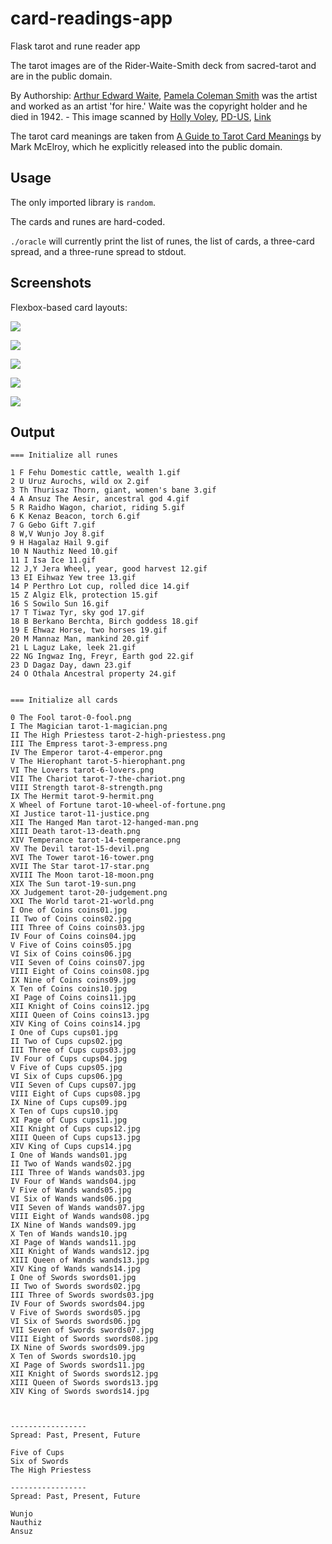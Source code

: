 # card-readings-app
Flask tarot and rune reader app

The tarot images are of the Rider-Waite-Smith deck from sacred-tarot and are in the public domain.

By Authorship: <a href="//en.wikipedia.org/wiki/Arthur_Edward_Waite" class="mw-redirect" title="Arthur Edward Waite">Arthur Edward Waite</a>, <a href="//en.wikipedia.org/wiki/Pamela_Coleman_Smith" class="mw-redirect" title="Pamela Coleman Smith">Pamela Coleman Smith</a> was the artist and worked as an artist 'for hire.' Waite was the copyright holder and he died in 1942. - This image scanned by <a rel="nofollow" class="external text" href="http://home.comcast.net/~vilex/">Holly Voley</a>,
<a href="//en.wikipedia.org/wiki/File:Cups01.jpg" title="Public domain in the United States">PD-US</a>, <a href="https://en.wikipedia.org/w/index.php?curid=35262364">Link</a>

The tarot card meanings are taken from <a href="http://tarottools.com/a-guide-to-tarot-card-meanings/">A Guide to Tarot Card Meanings</a> by Mark McElroy, which he explicitly released into the public domain.

## Usage

The only imported library is `random`.

The cards and runes are hard-coded.

`./oracle` will currently print the list of runes, the list of cards, a three-card spread, and a three-rune spread to stdout.

## Screenshots

Flexbox-based card layouts:

![](docs/onecard.png)

![](docs/threecard.png)

![](docs/celticcross.png)

![](docs/directional.png)

![](docs/treeoflife.png)

## Output

```
=== Initialize all runes

1 F Fehu Domestic cattle, wealth 1.gif
2 U Uruz Aurochs, wild ox 2.gif
3 Th Thurisaz Thorn, giant, women's bane 3.gif
4 A Ansuz The Aesir, ancestral god 4.gif
5 R Raidho Wagon, chariot, riding 5.gif
6 K Kenaz Beacon, torch 6.gif
7 G Gebo Gift 7.gif
8 W,V Wunjo Joy 8.gif
9 H Hagalaz Hail 9.gif
10 N Nauthiz Need 10.gif
11 I Isa Ice 11.gif
12 J,Y Jera Wheel, year, good harvest 12.gif
13 EI Eihwaz Yew tree 13.gif
14 P Perthro Lot cup, rolled dice 14.gif
15 Z Algiz Elk, protection 15.gif
16 S Sowilo Sun 16.gif
17 T Tiwaz Tyr, sky god 17.gif
18 B Berkano Berchta, Birch goddess 18.gif
19 E Ehwaz Horse, two horses 19.gif
20 M Mannaz Man, mankind 20.gif
21 L Laguz Lake, leek 21.gif
22 NG Ingwaz Ing, Freyr, Earth god 22.gif
23 D Dagaz Day, dawn 23.gif
24 O Othala Ancestral property 24.gif


=== Initialize all cards

0 The Fool tarot-0-fool.png
I The Magician tarot-1-magician.png
II The High Priestess tarot-2-high-priestess.png
III The Empress tarot-3-empress.png
IV The Emperor tarot-4-emperor.png
V The Hierophant tarot-5-hierophant.png
VI The Lovers tarot-6-lovers.png
VII The Chariot tarot-7-the-chariot.png
VIII Strength tarot-8-strength.png
IX The Hermit tarot-9-hermit.png
X Wheel of Fortune tarot-10-wheel-of-fortune.png
XI Justice tarot-11-justice.png
XII The Hanged Man tarot-12-hanged-man.png
XIII Death tarot-13-death.png
XIV Temperance tarot-14-temperance.png
XV The Devil tarot-15-devil.png
XVI The Tower tarot-16-tower.png
XVII The Star tarot-17-star.png
XVIII The Moon tarot-18-moon.png
XIX The Sun tarot-19-sun.png
XX Judgement tarot-20-judgement.png
XXI The World tarot-21-world.png
I One of Coins coins01.jpg
II Two of Coins coins02.jpg
III Three of Coins coins03.jpg
IV Four of Coins coins04.jpg
V Five of Coins coins05.jpg
VI Six of Coins coins06.jpg
VII Seven of Coins coins07.jpg
VIII Eight of Coins coins08.jpg
IX Nine of Coins coins09.jpg
X Ten of Coins coins10.jpg
XI Page of Coins coins11.jpg
XII Knight of Coins coins12.jpg
XIII Queen of Coins coins13.jpg
XIV King of Coins coins14.jpg
I One of Cups cups01.jpg
II Two of Cups cups02.jpg
III Three of Cups cups03.jpg
IV Four of Cups cups04.jpg
V Five of Cups cups05.jpg
VI Six of Cups cups06.jpg
VII Seven of Cups cups07.jpg
VIII Eight of Cups cups08.jpg
IX Nine of Cups cups09.jpg
X Ten of Cups cups10.jpg
XI Page of Cups cups11.jpg
XII Knight of Cups cups12.jpg
XIII Queen of Cups cups13.jpg
XIV King of Cups cups14.jpg
I One of Wands wands01.jpg
II Two of Wands wands02.jpg
III Three of Wands wands03.jpg
IV Four of Wands wands04.jpg
V Five of Wands wands05.jpg
VI Six of Wands wands06.jpg
VII Seven of Wands wands07.jpg
VIII Eight of Wands wands08.jpg
IX Nine of Wands wands09.jpg
X Ten of Wands wands10.jpg
XI Page of Wands wands11.jpg
XII Knight of Wands wands12.jpg
XIII Queen of Wands wands13.jpg
XIV King of Wands wands14.jpg
I One of Swords swords01.jpg
II Two of Swords swords02.jpg
III Three of Swords swords03.jpg
IV Four of Swords swords04.jpg
V Five of Swords swords05.jpg
VI Six of Swords swords06.jpg
VII Seven of Swords swords07.jpg
VIII Eight of Swords swords08.jpg
IX Nine of Swords swords09.jpg
X Ten of Swords swords10.jpg
XI Page of Swords swords11.jpg
XII Knight of Swords swords12.jpg
XIII Queen of Swords swords13.jpg
XIV King of Swords swords14.jpg



-----------------
Spread: Past, Present, Future 

Five of Cups
Six of Swords
The High Priestess

-----------------
Spread: Past, Present, Future 

Wunjo
Nauthiz
Ansuz
```
